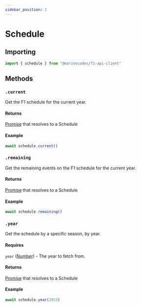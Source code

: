 ```yaml
---
sidebar_position: 2
---
```


# Schedule

## Importing

```ts
import { schedule } from "@marinocodes/f1-api-client"
```

## Methods

### `.current`
Get the F1 schedule for the current year.

#### Returns
[Promise](https://developer.mozilla.org/en-US/docs/Web/JavaScript/Reference/Global_Objects/Promise) that resolves to a Schedule

#### Example

```ts
await schedule.current()
```


### `.remaining`
Get the remaining events on the F1 schedule for the current year.

#### Returns
[Promise](https://developer.mozilla.org/en-US/docs/Web/JavaScript/Reference/Global_Objects/Promise) that resolves to a Schedule

#### Example

```ts
await schedule.remaining()
```


### `.year`
Get the schedule by a specific season, by year.

#### Requires
`year` ([Number](https://developer.mozilla.org/en-US/docs/Web/JavaScript/Reference/Global_Objects/Number)) - The year to fetch from.

#### Returns
[Promise](https://developer.mozilla.org/en-US/docs/Web/JavaScript/Reference/Global_Objects/Promise) that resolves to a Schedule

#### Example

```ts
await schedule.year(2023)
```
